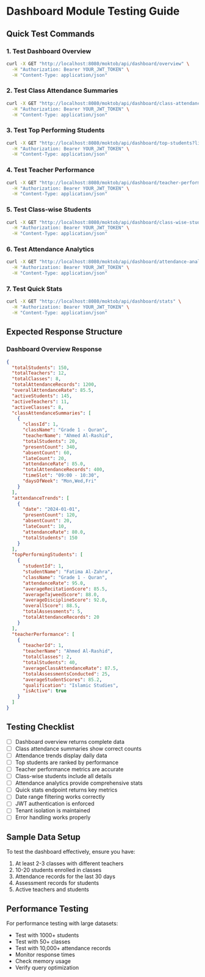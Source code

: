 # Dashboard Module Testing Guide

## Quick Test Commands

### 1. Test Dashboard Overview
```bash
curl -X GET "http://localhost:8080/moktob/api/dashboard/overview" \
  -H "Authorization: Bearer YOUR_JWT_TOKEN" \
  -H "Content-Type: application/json"
```

### 2. Test Class Attendance Summaries
```bash
curl -X GET "http://localhost:8080/moktob/api/dashboard/class-attendance?startDate=2024-01-01&endDate=2024-01-31" \
  -H "Authorization: Bearer YOUR_JWT_TOKEN" \
  -H "Content-Type: application/json"
```

### 3. Test Top Performing Students
```bash
curl -X GET "http://localhost:8080/moktob/api/dashboard/top-students?limit=5" \
  -H "Authorization: Bearer YOUR_JWT_TOKEN" \
  -H "Content-Type: application/json"
```

### 4. Test Teacher Performance
```bash
curl -X GET "http://localhost:8080/moktob/api/dashboard/teacher-performance" \
  -H "Authorization: Bearer YOUR_JWT_TOKEN" \
  -H "Content-Type: application/json"
```

### 5. Test Class-wise Students
```bash
curl -X GET "http://localhost:8080/moktob/api/dashboard/class-wise-students" \
  -H "Authorization: Bearer YOUR_JWT_TOKEN" \
  -H "Content-Type: application/json"
```

### 6. Test Attendance Analytics
```bash
curl -X GET "http://localhost:8080/moktob/api/dashboard/attendance-analytics?startDate=2024-01-01&endDate=2024-01-31" \
  -H "Authorization: Bearer YOUR_JWT_TOKEN" \
  -H "Content-Type: application/json"
```

### 7. Test Quick Stats
```bash
curl -X GET "http://localhost:8080/moktob/api/dashboard/stats" \
  -H "Authorization: Bearer YOUR_JWT_TOKEN" \
  -H "Content-Type: application/json"
```

## Expected Response Structure

### Dashboard Overview Response
```json
{
  "totalStudents": 150,
  "totalTeachers": 12,
  "totalClasses": 8,
  "totalAttendanceRecords": 1200,
  "overallAttendanceRate": 85.5,
  "activeStudents": 145,
  "activeTeachers": 11,
  "activeClasses": 8,
  "classAttendanceSummaries": [
    {
      "classId": 1,
      "className": "Grade 1 - Quran",
      "teacherName": "Ahmed Al-Rashid",
      "totalStudents": 20,
      "presentCount": 340,
      "absentCount": 60,
      "lateCount": 20,
      "attendanceRate": 85.0,
      "totalAttendanceRecords": 400,
      "timeSlot": "09:00 - 10:30",
      "daysOfWeek": "Mon,Wed,Fri"
    }
  ],
  "attendanceTrends": [
    {
      "date": "2024-01-01",
      "presentCount": 120,
      "absentCount": 20,
      "lateCount": 10,
      "attendanceRate": 80.0,
      "totalStudents": 150
    }
  ],
  "topPerformingStudents": [
    {
      "studentId": 1,
      "studentName": "Fatima Al-Zahra",
      "className": "Grade 1 - Quran",
      "attendanceRate": 95.0,
      "averageRecitationScore": 85.5,
      "averageTajweedScore": 88.0,
      "averageDisciplineScore": 92.0,
      "overallScore": 88.5,
      "totalAssessments": 5,
      "totalAttendanceRecords": 20
    }
  ],
  "teacherPerformance": [
    {
      "teacherId": 1,
      "teacherName": "Ahmed Al-Rashid",
      "totalClasses": 2,
      "totalStudents": 40,
      "averageClassAttendanceRate": 87.5,
      "totalAssessmentsConducted": 25,
      "averageStudentScores": 85.2,
      "qualification": "Islamic Studies",
      "isActive": true
    }
  ]
}
```

## Testing Checklist

- [ ] Dashboard overview returns complete data
- [ ] Class attendance summaries show correct counts
- [ ] Attendance trends display daily data
- [ ] Top students are ranked by performance
- [ ] Teacher performance metrics are accurate
- [ ] Class-wise students include all details
- [ ] Attendance analytics provide comprehensive stats
- [ ] Quick stats endpoint returns key metrics
- [ ] Date range filtering works correctly
- [ ] JWT authentication is enforced
- [ ] Tenant isolation is maintained
- [ ] Error handling works properly

## Sample Data Setup

To test the dashboard effectively, ensure you have:
1. At least 2-3 classes with different teachers
2. 10-20 students enrolled in classes
3. Attendance records for the last 30 days
4. Assessment records for students
5. Active teachers and students

## Performance Testing

For performance testing with large datasets:
- Test with 1000+ students
- Test with 50+ classes
- Test with 10,000+ attendance records
- Monitor response times
- Check memory usage
- Verify query optimization
